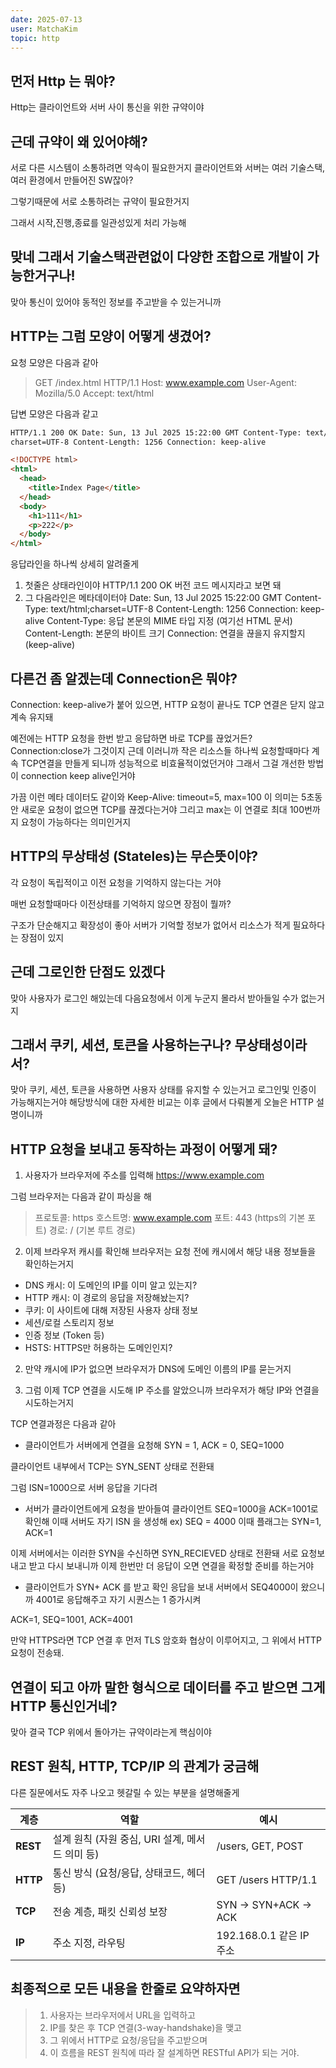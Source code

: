 ```yaml
---
date: 2025-07-13
user: MatchaKim
topic: http
---
```


## 먼저 Http 는 뭐야?

Http는 클라이언트와 서버 사이 통신을 위한 규약이야

## 근데 규약이 왜 있어야해?

서로 다른 시스템이 소통하려면 약속이 필요한거지 클라이언트와 서버는 여러 기술스택, 여러 환경에서 만들어진 SW잖아?

그렇기때문에 서로 소통하려는 규약이 필요한거지

그래서 시작,진행,종료를 일관성있게 처리 가능해

## 맞네 그래서 기술스택관련없이 다양한 조합으로 개발이 가능한거구나!

맞아 통신이 있어야 동적인 정보를 주고받을 수 있는거니까

## HTTP는 그럼 모양이 어떻게 생겼어?

요청 모양은 다음과 같아

> GET /index.html HTTP/1.1
> Host: www.example.com
> User-Agent: Mozilla/5.0
> Accept: text/html

답변 모양은 다음과 같고

>

```html
HTTP/1.1 200 OK Date: Sun, 13 Jul 2025 15:22:00 GMT Content-Type: text/html;
charset=UTF-8 Content-Length: 1256 Connection: keep-alive

<!DOCTYPE html>
<html>
  <head>
    <title>Index Page</title>
  </head>
  <body>
    <h1>111</h1>
    <p>222</p>
  </body>
</html>
```

응답라인을 하나씩 상세히 알려줄게

1.  첫줄은 상태라인이야
    HTTP/1.1 200 OK
    버전 코드 메시지라고 보면 돼
2.  그 다음라인은 메타데이터야
    Date: Sun, 13 Jul 2025 15:22:00 GMT
    Content-Type: text/html;charset=UTF-8
    Content-Length: 1256
    Connection: keep-alive
    Content-Type: 응답 본문의 MIME 타입 지정 (여기선 HTML 문서)
    Content-Length: 본문의 바이트 크기
    Connection: 연결을 끊을지 유지할지 (keep-alive)

## 다른건 좀 알겠는데 Connection은 뭐야?

Connection: keep-alive가 붙어 있으면, HTTP 요청이 끝나도 TCP 연결은 닫지 않고 계속 유지돼

예전에는 HTTP 요청을 한번 받고 응답하면 바로 TCP를 끊었거든? Connection:close가 그것이지 근데 이러니까 작은 리소스들 하나씩 요청할때마다 계속 TCP연결을 만들게 되니까 성능적으로 비효율적이었던거야 그래서 그걸 개선한 방법이 connection keep alive인거야

가끔 이런 메타 데이터도 같이와
Keep-Alive: timeout=5, max=100
이 의미는 5초동안 새로운 요청이 없으면 TCP를 끊겠다는거야 그리고 max는 이 연결로 최대 100번까지 요청이 가능하다는 의미인거지

## HTTP의 무상태성 (Stateles)는 무슨뜻이야?

각 요청이 독립적이고 이전 요청을 기억하지 않는다는 거야

매번 요청할때마다 이전상태를 기억하지 않으면 장점이 뭘까?

구조가 단순해지고 확장성이 좋아 서버가 기억할 정보가 없어서 리소스가 적게 필요하다는 장점이 있지

## 근데 그로인한 단점도 있겠다

맞아 사용자가 로그인 해있는데 다음요청에서 이게 누군지 몰라서 받아들일 수가 없는거지

## 그래서 쿠키, 세션, 토큰을 사용하는구나? 무상태성이라서?

맞아 쿠키, 세션, 토큰을 사용하면 사용자 상태를 유지할 수 있는거고 로그인및 인증이 가능해지는거야 해당방식에 대한 자세한 비교는 이후 글에서 다뤄볼게 오늘은 HTTP 설명이니까

## HTTP 요청을 보내고 동작하는 과정이 어떻게 돼?

1. 사용자가 브라우저에 주소를 입력해 https://www.example.com

그럼 브라우저는 다음과 같이 파싱을 해

> 프로토콜: https
> 호스트명: www.example.com
> 포트: 443 (https의 기본 포트)
> 경로: / (기본 루트 경로)

2. 이제 브라우저 캐시를 확인해 브라우저는 요청 전에 캐시에서 해당 내용 정보들을 확인하는거지

- DNS 캐시: 이 도메인의 IP를 이미 알고 있는지?
- HTTP 캐시: 이 경로의 응답을 저장해놨는지?
- 쿠키: 이 사이트에 대해 저장된 사용자 상태 정보
- 세션/로컬 스토리지 정보
- 인증 정보 (Token 등)
- HSTS: HTTPS만 허용하는 도메인인지?

2. 만약 캐시에 IP가 없으면 브라우저가 DNS에 도메인 이름의 IP를 묻는거지

3. 그럼 이제 TCP 연결을 시도해 IP 주소를 알았으니까 브라우저가 해당 IP와 연결을 시도하는거지

TCP 연결과정은 다음과 같아

- 클라이언트가 서버에게 연결을 요청해
  SYN = 1, ACK = 0, SEQ=1000

클라이언트 내부에서 TCP는 SYN_SENT 상태로 전환돼

그럼 ISN=1000으로 서버 응답을 기다려

- 서버가 클라이언트에게 요청을 받아들여 클라이언트 SEQ=1000을 ACK=1001로 확인해 이때 서버도 자기 ISN 을 생성해
  ex) SEQ = 4000
  이때 플래그는 SYN=1, ACK=1

이제 서버에서는 이러한 SYN을 수신하면 SYN_RECIEVED 상태로 전환돼 서로 요청보내고 받고 다시 보내니까 이제 한번만 더 응답이 오면 연결을 확정할 준비를 하는거야

- 클라이언트가 SYN+ ACK 를 받고 확인 응답을 보내 서버에서 SEQ4000이 왔으니까 4001로 응답해주고 자기 시퀀스는 1 증가시켜

ACK=1, SEQ=1001, ACK=4001

만약 HTTPS라면 TCP 연결 후 먼저 TLS 암호화 협상이 이루어지고, 그 위에서 HTTP 요청이 전송돼.

## 연결이 되고 아까 말한 형식으로 데이터를 주고 받으면 그게 HTTP 통신인거네?

맞아 결국 TCP 위에서 돌아가는 규약이라는게 핵심이야

## REST 원칙, HTTP, TCP/IP 의 관계가 궁금해

다른 질문에서도 자주 나오고
헷갈릴 수 있는 부분을 설명해줄게

| 계층     | 역할                                            | 예시                     |
| -------- | ----------------------------------------------- | ------------------------ |
| **REST** | 설계 원칙 (자원 중심, URI 설계, 메서드 의미 등) | /users, GET, POST        |
| **HTTP** | 통신 방식 (요청/응답, 상태코드, 헤더 등)        | GET /users HTTP/1.1      |
| **TCP**  | 전송 계층, 패킷 신뢰성 보장                     | SYN → SYN+ACK → ACK      |
| **IP**   | 주소 지정, 라우팅                               | 192.168.0.1 같은 IP 주소 |

## 최종적으로 모든 내용을 한줄로 요약하자면

> 1. 사용자는 브라우저에서 URL을 입력하고
> 2. IP를 찾은 후 TCP 연결(3-way-handshake)을 맺고
> 3. 그 위에서 HTTP로 요청/응답을 주고받으며
> 4. 이 흐름을 REST 원칙에 따라 잘 설계하면 RESTful API가 되는 거야.
